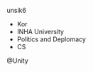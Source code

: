 unsik6
- Kor
- INHA University
- Politics and Deplomacy
- CS

@Unity

<!---
Unsik6/Unsik6 is a ✨ special ✨ repository because its `README.md` (this file) appears on your GitHub profile.
You can click the Preview link to take a look at your changes.
--->
